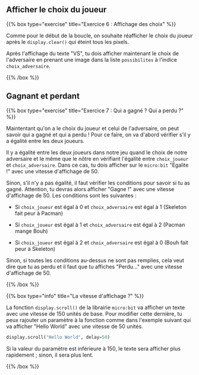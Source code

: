## Afficher le choix du joueur

{{% box type="exercise" title="Exercice 6 : Affichage des choix" %}}

Comme pour le début de la boucle, on souhaite réafficher le choix du joueur
après le `display.clear()` qui éteint tous les pixels.

Après l'affichage du texte "VS", tu dois afficher maintenant le choix
de l'adversaire en prenant une image dans la liste `possibilites` à l'indice
`choix_adversaire`.

{{% /box %}}

## Gagnant et perdant

{{% box type="exercise" title="Exercice 7 : Qui a gagné ? Qui a perdu ?" %}}

Maintentant qu'on a le choix du joueur et celui de l'adversaire, on peut savoir
qui a gagné et qui a perdu ! Pour ce faire, on va d'abord vérifier s'il y a
égalité entre les deux joueurs.

Il y a égalité entre les deux joueurs dans notre jeu quand le choix de
notre adversaire et le même que le nôtre en vérifiant l'égalité
entre `choix_joueur` et `choix_adversaire`. Dans ce cas, tu dois afficher sur le
`micro:bit` "Egalite !" avec une vitesse d'affichage de 50.

Sinon, s'il n'y a pas égalité, il faut vérifier les conditions pour savoir
si tu as gagné. Attention, tu devras alors afficher "Gagne !" avec une vitesse
d'affichage de 50. Les conditions sont les suivantes :

- Si `choix_joueur` est égal à 0 et `choix_adversaire` est égal à 1
(Skeleton fait peur à Pacman)

- Si `choix_joueur` est égal à 1 et `choix_adversaire` est égal à 2
(Pacman mange Bouh)

- Si `choix_joueur` est égal à 2 et `choix_adversaire` est égal à 0
(Bouh fait peur à Skeleton)

Sinon, si toutes les conditions au-dessus ne sont pas remplies,
cela veut dire que tu as perdu et il faut que tu affiches "Perdu..." avec
une vitesse d'affichage de 50.

{{% /box %}}

{{% box type="info" title="La vitesse d'affichage ?" %}}

La fonction `display.scroll()` de la librairie `micro:bit` va afficher un texte
avec une vitesse de 150 unités de base. Pour modifier cette dernière, tu peux
rajouter un paramètre à la fonction comme dans l'exemple suivant qui va afficher
"Hello World" avec une vitesse de 50 unités.

```python
display.scroll("Hello World", delay=50)
```

Si la valeur du paramètre est inférieure à 150, le texte sera afficher plus
rapidement ; sinon, il sera plus lent.

{{% /box %}}
